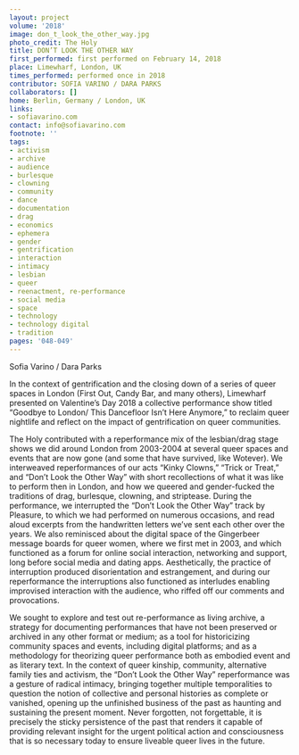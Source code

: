 ```yaml
---
layout: project
volume: '2018'
image: don_t_look_the_other_way.jpg
photo_credit: The Holy
title: DON’T LOOK THE OTHER WAY
first_performed: first performed on February 14, 2018
place: Limewharf, London, UK
times_performed: performed once in 2018
contributor: SOFIA VARINO / DARA PARKS
collaborators: []
home: Berlin, Germany / London, UK
links:
- sofiavarino.com
contact: info@sofiavarino.com
footnote: ''
tags:
- activism
- archive
- audience
- burlesque
- clowning
- community
- dance
- documentation
- drag
- economics
- ephemera
- gender
- gentrification
- interaction
- intimacy
- lesbian
- queer
- reenactment, re-performance
- social media
- space
- technology
- technology digital
- tradition
pages: '048-049'
---
```




Sofia Varino / Dara Parks

In the context of gentrification and the closing down of a series of queer spaces in London (First Out, Candy Bar, and many others), Limewharf presented on Valentine’s Day 2018 a collective performance show titled “Goodbye to London/ This Dancefloor Isn’t Here Anymore,” to reclaim queer nightlife and reflect on the impact of gentrification on queer communities.

The Holy contributed with a reperformance mix of the lesbian/drag stage shows we did around London from 2003-2004 at several queer spaces and events that are now gone (and some that have survived, like Wotever). We interweaved reperformances of our acts “Kinky Clowns,” “Trick or Treat,” and “Don’t Look the Other Way” with short recollections of what it was like to perform then in London, and how we queered and gender-fucked the traditions of drag, burlesque, clowning, and striptease. During the performance, we interrupted the “Don’t Look the Other Way” track by Pleasure, to which we had performed on numerous occasions, and read aloud excerpts from the handwritten letters we’ve sent each other over the years. We also reminisced about the digital space of the Gingerbeer message boards for queer women, where we first met in 2003, and which functioned as a forum for online social interaction, networking and support, long before social media and dating apps. Aesthetically, the practice of interruption produced disorientation and estrangement, and during our reperformance the interruptions also functioned as interludes enabling improvised interaction with the audience, who riffed off our comments and provocations.

We sought to explore and test out re-performance as living archive, a strategy for documenting performances that have not been preserved or archived in any other format or medium; as a tool for historicizing community spaces and events, including digital platforms; and as a methodology for theorizing queer performance both as embodied event and as literary text. In the context of queer kinship, community, alternative family ties and activism, the “Don’t Look the Other Way” reperformance was a gesture of radical intimacy, bringing together multiple temporalities to question the notion of collective and personal histories as complete or vanished, opening up the unfinished business of the past as haunting and sustaining the present moment. Never forgotten, not forgettable, it is precisely the sticky persistence of the past that renders it capable of providing relevant insight for the urgent political action and consciousness that is so necessary today to ensure liveable queer lives in the future.
